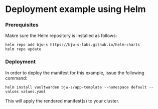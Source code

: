# Deployment example using Helm

### Prerequisites

Makre sure the Helm repository is installed as follows:

```console
helm repo add bjw-s https://bjw-s-labs.github.io/helm-charts
helm repo update
```

### Deployment

In order to deploy the manifest for this example, issue the
following command:

```console
helm install vaultwarden bjw-s/app-template --namespace default --values values.yaml
```

This will apply the rendered manifest(s) to your cluster.
